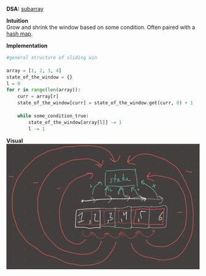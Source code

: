 **DSA:** [subarray](./subarray.md)  
  
**Intuition**  
Grow and shrink the window based on some condition. Often paired with a [hash map](./hash%20map.md).  
  
**Implementation**  
```python  
#general structure of sliding win  
  
array = [1, 2, 3, 4]  
state_of_the_window = {}  
l = 0  
for r in range(len(array)):  
	curr = array[r]  
	state_of_the_window[curr] = state_of_the_window.get(curr, 0) + 1  
  
	while some_condition_true:  
		state_of_the_window[array[l]] -= 1  
		l -= 1  
```  
  
**Visual**   
![IMG_70DB4EF8CC9D-1.jpeg](./_pics/IMG_70DB4EF8CC9D-1.jpeg)  
  
